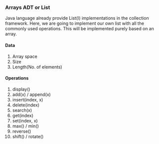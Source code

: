 ### Arrays ADT or List

Java language already provide List(I) implementations in the collection framework. Here, we are going to implement our 
own list with all the commonly used operations. This will be implemented purely based on an array.

#### Data
1. Array space
2. Size
3. Length(No. of elements)

#### Operations
1. display()
2. add(x) / append(x)
3. insert(index, x)
4. delete(index)
5. search(x)
6. get(index)
7. set(index, x)
8. max() / min()
9. reverse()
10. shift() / rotate()